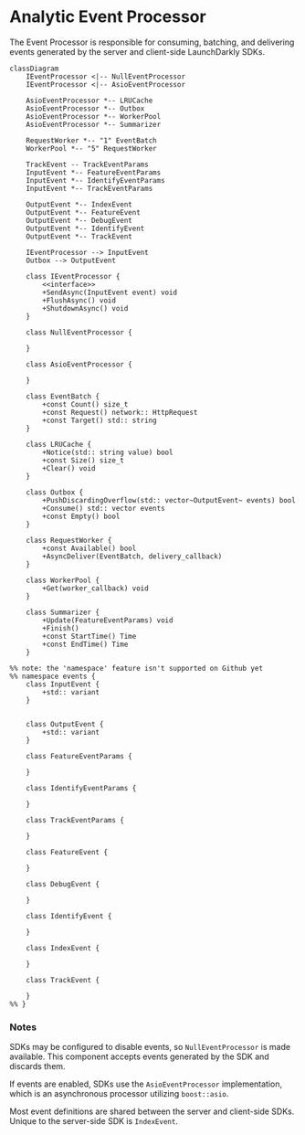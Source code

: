 # Analytic Event Processor

The Event Processor is responsible for consuming, batching, and delivering events generated
by the server and client-side LaunchDarkly SDKs.

```mermaid
classDiagram
    IEventProcessor <|-- NullEventProcessor
    IEventProcessor <|-- AsioEventProcessor

    AsioEventProcessor *-- LRUCache
    AsioEventProcessor *-- Outbox
    AsioEventProcessor *-- WorkerPool
    AsioEventProcessor *-- Summarizer

    RequestWorker *-- "1" EventBatch
    WorkerPool *-- "5" RequestWorker

    TrackEvent -- TrackEventParams
    InputEvent *-- FeatureEventParams
    InputEvent *-- IdentifyEventParams
    InputEvent *-- TrackEventParams

    OutputEvent *-- IndexEvent
    OutputEvent *-- FeatureEvent
    OutputEvent *-- DebugEvent
    OutputEvent *-- IdentifyEvent
    OutputEvent *-- TrackEvent

    IEventProcessor --> InputEvent
    Outbox --> OutputEvent

    class IEventProcessor {
        <<interface>>
        +SendAsync(InputEvent event) void
        +FlushAsync() void
        +ShutdownAsync() void
    }

    class NullEventProcessor {

    }

    class AsioEventProcessor {

    }

    class EventBatch {
        +const Count() size_t
        +const Request() network:: HttpRequest
        +const Target() std:: string
    }

    class LRUCache {
        +Notice(std:: string value) bool
        +const Size() size_t
        +Clear() void
    }

    class Outbox {
        +PushDiscardingOverflow(std:: vector~OutputEvent~ events) bool
        +Consume() std:: vector events
        +const Empty() bool
    }

    class RequestWorker {
        +const Available() bool
        +AsyncDeliver(EventBatch, delivery_callback)
    }

    class WorkerPool {
        +Get(worker_callback) void
    }

    class Summarizer {
        +Update(FeatureEventParams) void
        +Finish()
        +const StartTime() Time
        +const EndTime() Time
    }

%% note: the 'namespace' feature isn't supported on Github yet
%% namespace events { 
    class InputEvent {
        +std:: variant
    }


    class OutputEvent {
        +std:: variant
    }

    class FeatureEventParams {

    }

    class IdentifyEventParams {

    }

    class TrackEventParams {

    }

    class FeatureEvent {

    }

    class DebugEvent {

    }

    class IdentifyEvent {

    }

    class IndexEvent {

    }

    class TrackEvent {

    }
%% }
```

### Notes

SDKs may be configured to disable events, so `NullEventProcessor` is made available. This component accepts
events generated
by the SDK and discards them.

If events are enabled, SDKs use the `AsioEventProcessor` implementation, which is an asynchronous processor
utilizing `boost::asio`.

Most event definitions are shared between the server and client-side SDKs. Unique to the server-side SDK
is `IndexEvent`.
